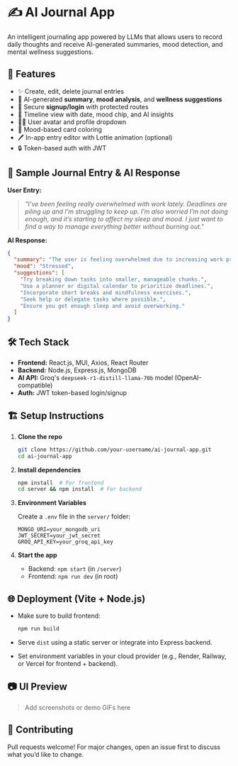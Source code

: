 
# ✍️ AI Journal App

An intelligent journaling app powered by LLMs that allows users to record daily thoughts and receive AI-generated summaries, mood detection, and mental wellness suggestions.

## 🚀 Features

* ✨ Create, edit, delete journal entries
* 🧠 AI-generated **summary**, **mood analysis**, and **wellness suggestions**
* 👤 Secure **signup/login** with protected routes
* 📅 Timeline view with date, mood chip, and AI insights
* 🧑‍🎤 User avatar and profile dropdown
* 🎨 Mood-based card coloring
* 🖊️ In-app entry editor with Lottie animation (optional)
* 🔒 Token-based auth with JWT

## 🧪 Sample Journal Entry & AI Response

**User Entry:**

> *"I’ve been feeling really overwhelmed with work lately. Deadlines are piling up and I’m struggling to keep up. I’m also worried I’m not doing enough, and it’s starting to affect my sleep and mood. I just want to find a way to manage everything better without burning out."*

**AI Response:**

```json
{
  "summary": "The user is feeling overwhelmed due to increasing work pressure and approaching deadlines. They’re worried about their productivity and this stress is affecting their sleep and overall mood. The journal reflects a desire to manage time better and avoid burnout. There is an underlying concern about self-worth and effectiveness. The tone suggests high anxiety and mental fatigue.",
  "mood": "Stressed",
  "suggestions": [
    "Try breaking down tasks into smaller, manageable chunks.",
    "Use a planner or digital calendar to prioritize deadlines.",
    "Incorporate short breaks and mindfulness exercises.",
    "Seek help or delegate tasks where possible.",
    "Ensure you get enough sleep and avoid overworking."
  ]
}
```

## 🛠️ Tech Stack

* **Frontend:** React.js, MUI, Axios, React Router
* **Backend:** Node.js, Express.js, MongoDB
* **AI API:** Groq's `deepseek-r1-distill-llama-70b` model (OpenAI-compatible)
* **Auth:** JWT token-based login/signup

## 🏗️ Setup Instructions

1. **Clone the repo**

   ```bash
   git clone https://github.com/your-username/ai-journal-app.git
   cd ai-journal-app
   ```

2. **Install dependencies**

   ```bash
   npm install  # For frontend
   cd server && npm install  # For backend
   ```

3. **Environment Variables**

   Create a `.env` file in the `server/` folder:

   ```
   MONGO_URI=your_mongodb_uri
   JWT_SECRET=your_jwt_secret
   GROQ_API_KEY=your_groq_api_key
   ```

4. **Start the app**

   * Backend: `npm start` (in `/server`)
   * Frontend: `npm run dev` (in root)

## 🌐 Deployment (Vite + Node.js)

* Make sure to build frontend:

  ```bash
  npm run build
  ```

* Serve `dist` using a static server or integrate into Express backend.

* Set environment variables in your cloud provider (e.g., Render, Railway, or Vercel for frontend + backend).

## 📷 UI Preview

> Add screenshots or demo GIFs here

## 🤝 Contributing

Pull requests welcome! For major changes, open an issue first to discuss what you’d like to change.


